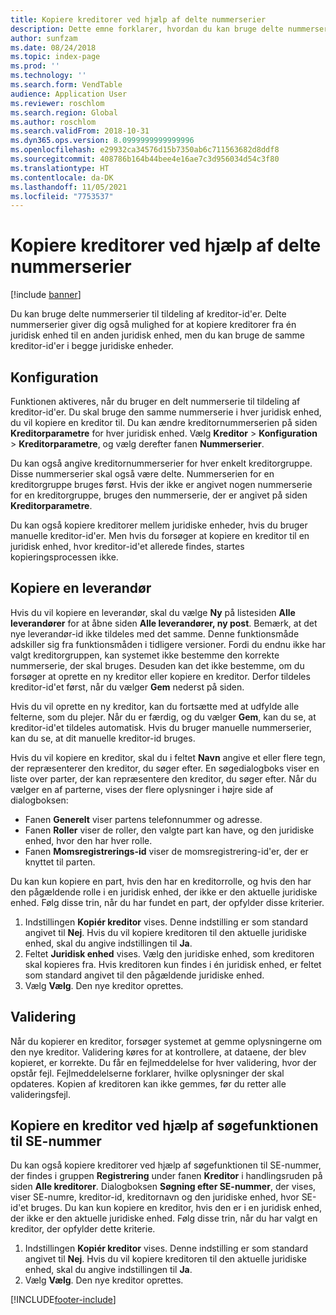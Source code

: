 ```yaml
---
title: Kopiere kreditorer ved hjælp af delte nummerserier
description: Dette emne forklarer, hvordan du kan bruge delte nummerserier til at kopiere en kreditor til en anden juridisk enhed, men bevare det samme kreditor-id.
author: sunfzam
ms.date: 08/24/2018
ms.topic: index-page
ms.prod: ''
ms.technology: ''
ms.search.form: VendTable
audience: Application User
ms.reviewer: roschlom
ms.search.region: Global
ms.author: roschlom
ms.search.validFrom: 2018-10-31
ms.dyn365.ops.version: 8.0999999999999996
ms.openlocfilehash: e29932ca34576d15b7350ab6c711563682d8ddf8
ms.sourcegitcommit: 408786b164b44bee4e16ae7c3d956034d54c3f80
ms.translationtype: HT
ms.contentlocale: da-DK
ms.lasthandoff: 11/05/2021
ms.locfileid: "7753537"
---
```

# <a name="copy-vendors-by-using-shared-number-sequences"></a>Kopiere kreditorer ved hjælp af delte nummerserier

[!include [banner](../includes/banner.md)]

Du kan bruge delte nummerserier til tildeling af kreditor-id'er. Delte nummerserier giver dig også mulighed for at kopiere kreditorer fra én juridisk enhed til en anden juridisk enhed, men du kan bruge de samme kreditor-id'er i begge juridiske enheder.

## <a name="setup"></a>Konfiguration

Funktionen aktiveres, når du bruger en delt nummerserie til tildeling af kreditor-id'er. Du skal bruge den samme nummerserie i hver juridisk enhed, du vil kopiere en kreditor til. Du kan ændre kreditornummerserien på siden **Kreditorparametre** for hver juridisk enhed. Vælg **Kreditor** \> **Konfiguration** \> **Kreditorparametre**, og vælg derefter fanen **Nummerserier**.

Du kan også angive kreditornummerserier for hver enkelt kreditorgruppe. Disse nummerserier skal også være delte. Nummerserien for en kreditorgruppe bruges først. Hvis der ikke er angivet nogen nummerserie for en kreditorgruppe, bruges den nummerserie, der er angivet på siden **Kreditorparametre**.

Du kan også kopiere kreditorer mellem juridiske enheder, hvis du bruger manuelle kreditor-id'er. Men hvis du forsøger at kopiere en kreditor til en juridisk enhed, hvor kreditor-id'et allerede findes, startes kopieringsprocessen ikke.

## <a name="copy-a-vendor"></a>Kopiere en leverandør

Hvis du vil kopiere en leverandør, skal du vælge **Ny** på listesiden **Alle leverandører** for at åbne siden **Alle leverandører, ny post**. Bemærk, at det nye leverandør-id ikke tildeles med det samme. Denne funktionsmåde adskiller sig fra funktionsmåden i tidligere versioner. Fordi du endnu ikke har valgt kreditorgruppen, kan systemet ikke bestemme den korrekte nummerserie, der skal bruges. Desuden kan det ikke bestemme, om du forsøger at oprette en ny kreditor eller kopiere en kreditor. Derfor tildeles kreditor-id'et først, når du vælger **Gem** nederst på siden.

Hvis du vil oprette en ny kreditor, kan du fortsætte med at udfylde alle felterne, som du plejer. Når du er færdig, og du vælger **Gem**, kan du se, at kreditor-id'et tildeles automatisk. Hvis du bruger manuelle nummerserier, kan du se, at dit manuelle kreditor-id bruges.

Hvis du vil kopiere en kreditor, skal du i feltet **Navn** angive et eller flere tegn, der repræsenterer den kreditor, du søger efter. En søgedialogboks viser en liste over parter, der kan repræsentere den kreditor, du søger efter. Når du vælger en af parterne, vises der flere oplysninger i højre side af dialogboksen:

- Fanen **Generelt** viser partens telefonnummer og adresse.
- Fanen **Roller** viser de roller, den valgte part kan have, og den juridiske enhed, hvor den har hver rolle.
- Fanen **Momsregistrerings-id** viser de momsregistrering-id'er, der er knyttet til parten.

Du kan kun kopiere en part, hvis den har en kreditorrolle, og hvis den har den pågældende rolle i en juridisk enhed, der ikke er den aktuelle juridiske enhed. Følg disse trin, når du har fundet en part, der opfylder disse kriterier.

1. Indstillingen **Kopiér kreditor** vises. Denne indstilling er som standard angivet til **Nej**. Hvis du vil kopiere kreditoren til den aktuelle juridiske enhed, skal du angive indstillingen til **Ja**. 
2. Feltet **Juridisk enhed** vises. Vælg den juridiske enhed, som kreditoren skal kopieres fra. Hvis kreditoren kun findes i én juridisk enhed, er feltet som standard angivet til den pågældende juridiske enhed.
3. Vælg **Vælg**. Den nye kreditor oprettes.

## <a name="validation"></a>Validering

Når du kopierer en kreditor, forsøger systemet at gemme oplysningerne om den nye kreditor. Validering køres for at kontrollere, at dataene, der blev kopieret, er korrekte. Du får en fejlmeddelelse for hver validering, hvor der opstår fejl. Fejlmeddelelserne forklarer, hvilke oplysninger der skal opdateres. Kopien af kreditoren kan ikke gemmes, før du retter alle valideringsfejl.

## <a name="copy-a-vendor-by-using-the-tax-exempt-number-search-feature"></a>Kopiere en kreditor ved hjælp af søgefunktionen til SE-nummer

Du kan også kopiere kreditorer ved hjælp af søgefunktionen til SE-nummer, der findes i gruppen **Registrering** under fanen **Kreditor** i handlingsruden på siden **Alle kreditorer**. Dialogboksen **Søgning efter SE-nummer**, der vises, viser SE-numre, kreditor-id, kreditornavn og den juridiske enhed, hvor SE-id'et bruges. Du kan kun kopiere en kreditor, hvis den er i en juridisk enhed, der ikke er den aktuelle juridiske enhed. Følg disse trin, når du har valgt en kreditor, der opfylder dette kriterie.

1. Indstillingen **Kopiér kreditor** vises. Denne indstilling er som standard angivet til **Nej**. Hvis du vil kopiere kreditoren til den aktuelle juridiske enhed, skal du angive indstillingen til **Ja**.
2. Vælg **Vælg**. Den nye kreditor oprettes.


[!INCLUDE[footer-include](../../includes/footer-banner.md)]
